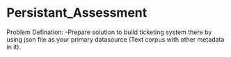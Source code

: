 # Persistant_Assessment
Problem Defination: -Prepare solution to build ticketing system there by using json file as your primary datasource (Text corpus with other metadata in it). 
